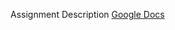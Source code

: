 Assignment Description
[Google Docs]("https://docs.google.com/document/d/19Wa_b2vMDn5gFghFx4WJcbEDkOqTRlsBV2N-CGdk5MA/edit?usp=sharing)